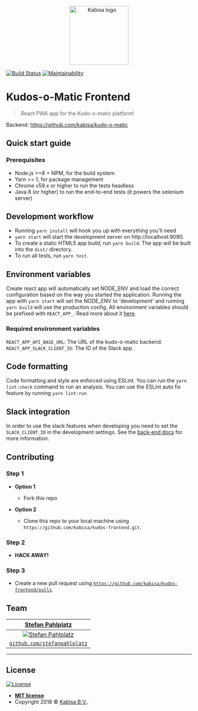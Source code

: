 <p style="text-align: center" >
  <img alt="Kabisa logo" src="https://fronteers.nl/_img/werkgevers/kabisa-2.png" height="160"/>
</p>

[![Build Status](https://travis-ci.org/kabisa/kudos-frontend.svg?branch=master)](https://travis-ci.org/kabisa/kudos-frontend)
[![Maintainability](https://api.codeclimate.com/v1/badges/359d3d72f680d535ec5b/maintainability)](https://codeclimate.com/github/kabisa/kudos-frontend/maintainability)


# Kudos-o-Matic Frontend

> React PWA app for the Kudo-o-matic platform!

Backend: https://github.com/kabisa/kudo-o-matic

## Quick start guide

### Prerequisites

- Node.js >=8 + NPM, for the build system
- Yarn >= 1, for package management
- Chrome v59.x or higher to run the tests headless
- Java 8 (or higher) to run the end-to-end tests (it powers the selenium server)

## Development workflow

- Running `yarn install` will hook you up with everything you'll need
- `yarn start` will start the development server on http://localhost:9090.
- To create a static HTML5 app build, run `yarn build`. The app will be built into the `dist/` directory.
- To run all tests, run `yarn test`.

## Environment variables

Create react app will automatically set NODE_ENV and load the correct configuration based on the way you started the application.
Running the app with `yarn start` will set the NODE_ENV to 'development' and running `yarn build` will use the production config.
All environment variables should be prefixed with `REACT_APP_`. Read more about it [here](https://create-react-app.dev/docs/adding-custom-environment-variables/).

### Required environment variables

`REACT_APP_API_BASE_URL`: The URL of the kudo-o-matic backend.    
`REACT_APP_SLACK_CLIENT_ID`: The ID of the Slack app.

## Code formatting

Code formatting and style are enforced using ESLint.
You can run the `yarn lint:check` command to run an analysis.
You can use the ESLint auto fix feature by running `yarn lint:run`

## Slack integration

In order to use the slack features when developing you need to set the `SLACK_CLIENT_ID` in the development settings.
See the [back-end docs](https://github.com/kabisa/kudo-o-matic/blob/develop/docs/SLACK_INTEGRATION.md) for more information.  

## Contributing

### Step 1

- **Option 1**

  - Fork this repo

- **Option 2**
  - Clone this repo to your local machine using `https://github.com/kabisa/kudos-frontend.git`.

### Step 2

- **HACK AWAY!**

### Step 3

- Create a new pull request using <a href="https://github.com/kabisa/kudos-frontend/pulls" target="_blank">`https://github.com/kabisa/kudos-frontend/pulls`</a>.

## Team

|            <a href="https://www.linkedin.com/in/stefanpahlplatz/" target="_blank">**Stefan Pahlplatz**</a>             |
| :--------------------------------------------------------------------------------------------------------------------: |
| [![Stefan Pahlplatz](https://avatars1.githubusercontent.com/u/23485653?s=200&v=4)](https://github.com/StefanPahlplatz) |
|             <a href="https://github.com/StefanPahlplatz" target="_blank">`github.com/stefanpahlplatz`</a>              |

---

## License

[![License](http://img.shields.io/:license-mit-blue.svg?style=flat-square)](http://badges.mit-license.org)

- **[MIT license](http://opensource.org/licenses/mit-license.php)**
- Copyright 2018 © <a href="https://www.kabisa.nl/" target="_blank">Kabisa B.V.</a>.

